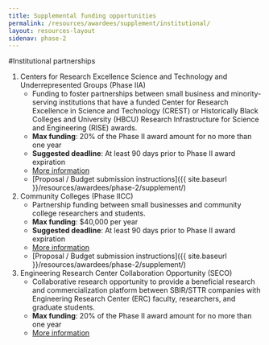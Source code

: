 ```yaml
---
title: Supplemental funding opportunities
permalink: /resources/awardees/supplement/institutional/
layout: resources-layout
sidenav: phase-2
---
```

#Institutional partnerships


1. Centers for Research Excellence Science and Technology and Underrepresented Groups (Phase IIA)
    - Funding to foster partnerships between small business and minority-serving institutions that have a funded Center for Research Excellence in Science and Technology (CREST) or Historically Black Colleges and University (HBCU) Research Infrastructure for Science and Engineering (RISE) awards.
    - **Max funding**: 20% of the Phase II award amount for no more than one year
    - **Suggested deadline**: At least 90 days prior to Phase II award expiration
    - [More information](http://www.nsf.gov/pubs/2012/nsf12069/nsf12069.jsp?org=NSF)
    - [Proposal / Budget submission instructions]({{ site.baseurl }}/resources/awardees/phase-2/supplement/)
2. Community Colleges (Phase IICC)
    - Partnership funding between small businesses and community college researchers and students.
    - **Max funding**: $40,000 per year
    - **Suggested deadline**: At least 90 days prior to Phase II award expiration
    - [More information](http://www.nsf.gov/pubs/2012/nsf12076/nsf12076.jsp?org=NSF)
    - [Proposal / Budget submission instructions]({{ site.baseurl }}/resources/awardees/phase-2/supplement/)
3. Engineering Research Center Collaboration Opportunity (SECO)
    - Collaborative research opportunity to provide a beneficial research and commercialization platform between SBIR/STTR companies with Engineering Research Center (ERC) faculty, researchers, and graduate students.
    - **Max funding**: 20% of the Phase II award amount for no more than one year
    - [More information](http://www.nsf.gov/pubs/2015/nsf15043/nsf15043.jsp)
